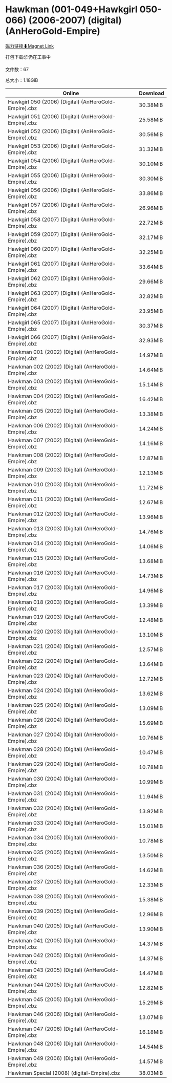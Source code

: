 # Hawkman (001-049+Hawkgirl 050-066) (2006-2007) (digital) (AnHeroGold-Empire)

[磁力链接⬇Magnet Link](magnet:?xt=urn:btih:ed66b49bbe029db80c7114c27e0788e15801074d&dn=Hawkman%20%28001-049%2BHawkgirl%20050-066%29%20%282006-2007%29%20%28digital%29%20%28AnHeroGold-Empire%29)

打包下载📦仍在工事中

文件数：67

总大小：1.18GiB

Online | Download
--- | ---
Hawkgirl 050 (2006) (Digital) (AnHeroGold-Empire).cbz | 30.38MiB
Hawkgirl 051 (2006) (Digital) (AnHeroGold-Empire).cbz | 25.58MiB
Hawkgirl 052 (2006) (Digital) (AnHeroGold-Empire).cbz | 30.56MiB
Hawkgirl 053 (2006) (Digital) (AnHeroGold-Empire).cbz | 31.32MiB
Hawkgirl 054 (2006) (Digital) (AnHeroGold-Empire).cbz | 30.10MiB
Hawkgirl 055 (2006) (Digital) (AnHeroGold-Empire).cbz | 30.30MiB
Hawkgirl 056 (2006) (Digital) (AnHeroGold-Empire).cbz | 33.86MiB
Hawkgirl 057 (2006) (Digital) (AnHeroGold-Empire).cbz | 26.96MiB
Hawkgirl 058 (2007) (Digital) (AnHeroGold-Empire).cbz | 22.72MiB
Hawkgirl 059 (2007) (Digital) (AnHeroGold-Empire).cbz | 32.17MiB
Hawkgirl 060 (2007) (Digital) (AnHeroGold-Empire).cbz | 32.25MiB
Hawkgirl 061 (2007) (Digital) (AnHeroGold-Empire).cbz | 33.64MiB
Hawkgirl 062 (2007) (Digital) (AnHeroGold-Empire).cbz | 29.66MiB
Hawkgirl 063 (2007) (Digital) (AnHeroGold-Empire).cbz | 32.82MiB
Hawkgirl 064 (2007) (Digital) (AnHeroGold-Empire).cbz | 23.95MiB
Hawkgirl 065 (2007) (Digital) (AnHeroGold-Empire).cbz | 30.37MiB
Hawkgirl 066 (2007) (Digital) (AnHeroGold-Empire).cbz | 32.93MiB
Hawkman 001 (2002) (Digital) (AnHeroGold-Empire).cbz | 14.97MiB
Hawkman 002 (2002) (Digital) (AnHeroGold-Empire).cbz | 14.64MiB
Hawkman 003 (2002) (Digital) (AnHeroGold-Empire).cbz | 15.14MiB
Hawkman 004 (2002) (Digital) (AnHeroGold-Empire).cbz | 16.42MiB
Hawkman 005 (2002) (Digital) (AnHeroGold-Empire).cbz | 13.38MiB
Hawkman 006 (2002) (Digital) (AnHeroGold-Empire).cbz | 14.24MiB
Hawkman 007 (2002) (Digital) (AnHeroGold-Empire).cbz | 14.16MiB
Hawkman 008 (2002) (Digital) (AnHeroGold-Empire).cbz | 12.87MiB
Hawkman 009 (2003) (Digital) (AnHeroGold-Empire).cbz | 12.13MiB
Hawkman 010 (2003) (Digital) (AnHeroGold-Empire).cbz | 11.72MiB
Hawkman 011 (2003) (Digital) (AnHeroGold-Empire).cbz | 12.67MiB
Hawkman 012 (2003) (Digital) (AnHeroGold-Empire).cbz | 13.96MiB
Hawkman 013 (2003) (Digital) (AnHeroGold-Empire).cbz | 14.76MiB
Hawkman 014 (2003) (Digital) (AnHeroGold-Empire).cbz | 14.06MiB
Hawkman 015 (2003) (Digital) (AnHeroGold-Empire).cbz | 13.68MiB
Hawkman 016 (2003) (Digital) (AnHeroGold-Empire).cbz | 14.73MiB
Hawkman 017 (2003) (Digital) (AnHeroGold-Empire).cbz | 14.96MiB
Hawkman 018 (2003) (Digital) (AnHeroGold-Empire).cbz | 13.39MiB
Hawkman 019 (2003) (Digital) (AnHeroGold-Empire).cbz | 12.48MiB
Hawkman 020 (2003) (Digital) (AnHeroGold-Empire).cbz | 13.10MiB
Hawkman 021 (2004) (Digital) (AnHeroGold-Empire).cbz | 12.57MiB
Hawkman 022 (2004) (Digital) (AnHeroGold-Empire).cbz | 13.64MiB
Hawkman 023 (2004) (Digital) (AnHeroGold-Empire).cbz | 12.72MiB
Hawkman 024 (2004) (Digital) (AnHeroGold-Empire).cbz | 13.62MiB
Hawkman 025 (2004) (Digital) (AnHeroGold-Empire).cbz | 13.09MiB
Hawkman 026 (2004) (Digital) (AnHeroGold-Empire).cbz | 15.69MiB
Hawkman 027 (2004) (Digital) (AnHeroGold-Empire).cbz | 10.76MiB
Hawkman 028 (2004) (Digital) (AnHeroGold-Empire).cbz | 10.47MiB
Hawkman 029 (2004) (Digital) (AnHeroGold-Empire).cbz | 10.78MiB
Hawkman 030 (2004) (Digital) (AnHeroGold-Empire).cbz | 10.99MiB
Hawkman 031 (2004) (Digital) (AnHeroGold-Empire).cbz | 11.94MiB
Hawkman 032 (2004) (Digital) (AnHeroGold-Empire).cbz | 13.92MiB
Hawkman 033 (2004) (Digital) (AnHeroGold-Empire).cbz | 15.01MiB
Hawkman 034 (2005) (Digital) (AnHeroGold-Empire).cbz | 10.78MiB
Hawkman 035 (2005) (Digital) (AnHeroGold-Empire).cbz | 13.50MiB
Hawkman 036 (2005) (Digital) (AnHeroGold-Empire).cbz | 14.62MiB
Hawkman 037 (2005) (Digital) (AnHeroGold-Empire).cbz | 12.33MiB
Hawkman 038 (2005) (Digital) (AnHeroGold-Empire).cbz | 15.38MiB
Hawkman 039 (2005) (Digital) (AnHeroGold-Empire).cbz | 12.96MiB
Hawkman 040 (2005) (Digital) (AnHeroGold-Empire).cbz | 13.90MiB
Hawkman 041 (2005) (Digital) (AnHeroGold-Empire).cbz | 14.37MiB
Hawkman 042 (2005) (Digital) (AnHeroGold-Empire).cbz | 14.37MiB
Hawkman 043 (2005) (Digital) (AnHeroGold-Empire).cbz | 14.47MiB
Hawkman 044 (2005) (Digital) (AnHeroGold-Empire).cbz | 12.82MiB
Hawkman 045 (2005) (Digital) (AnHeroGold-Empire).cbz | 15.29MiB
Hawkman 046 (2006) (Digital) (AnHeroGold-Empire).cbz | 13.07MiB
Hawkman 047 (2006) (Digital) (AnHeroGold-Empire).cbz | 16.18MiB
Hawkman 048 (2006) (Digital) (AnHeroGold-Empire).cbz | 14.54MiB
Hawkman 049 (2006) (Digital) (AnHeroGold-Empire).cbz | 14.57MiB
Hawkman Special (2008) (digital-Empire).cbz | 38.03MiB